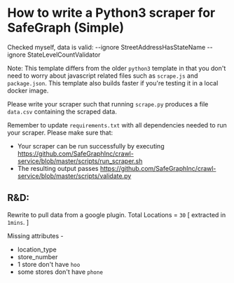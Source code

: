 # How to write a Python3 scraper for SafeGraph (Simple)


Checked myself, data is valid: --ignore StreetAddressHasStateName --ignore StateLevelCountValidator

Note: This template differs from the older `python3` template in that you don't need to worry about javascript related files such as `scrape.js` and `package.json`. This template also builds faster if you're testing it in a local docker image.

Please write your scraper such that running `scrape.py` produces a file `data.csv` containing the scraped data.

Remember to update `requirements.txt` with all dependencies needed to run your scraper. 
Please make sure that:
* Your scraper can be run successfully by executing https://github.com/SafeGraphInc/crawl-service/blob/master/scripts/run_scraper.sh 
* The resulting output passes https://github.com/SafeGraphInc/crawl-service/blob/master/scripts/validate.py


## R&D:

Rewrite to pull data from a google plugin. 
Total Locations = `30` [ extracted in `1mins`. ]

Missing attributes -

- location_type
- store_number
- 1 store don't have `hoo`
- some stores don't have `phone`
